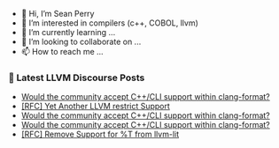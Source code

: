 - 👋 Hi, I’m Sean Perry
- 👀 I’m interested in compilers (c++, COBOL, llvm)
- 🌱 I’m currently learning ...
- 💞️ I’m looking to collaborate on ...
- 📫 How to reach me ...

<!---
s66perry/s66perry is a ✨ special ✨ repository because its `README.md` (this file) appears on your GitHub profile.
You can click the Preview link to take a look at your changes.
--->
### 📕 Latest LLVM Discourse Posts

<!-- DISCOURSE-LLVM:START -->
- [Would the community accept C++/CLI support within clang-format?](https://discourse.llvm.org/t/would-the-community-accept-c-cli-support-within-clang-format/87734#post_3)
- [[RFC] Yet Another LLVM restrict Support](https://discourse.llvm.org/t/rfc-yet-another-llvm-restrict-support/87612#post_7)
- [Would the community accept C++/CLI support within clang-format?](https://discourse.llvm.org/t/would-the-community-accept-c-cli-support-within-clang-format/87734#post_2)
- [Would the community accept C++/CLI support within clang-format?](https://discourse.llvm.org/t/would-the-community-accept-c-cli-support-within-clang-format/87734#post_1)
- [[RFC] Remove Support for %T from llvm-lit](https://discourse.llvm.org/t/rfc-remove-support-for-t-from-llvm-lit/87726#post_2)
<!-- DISCOURSE-LLVM:END -->
